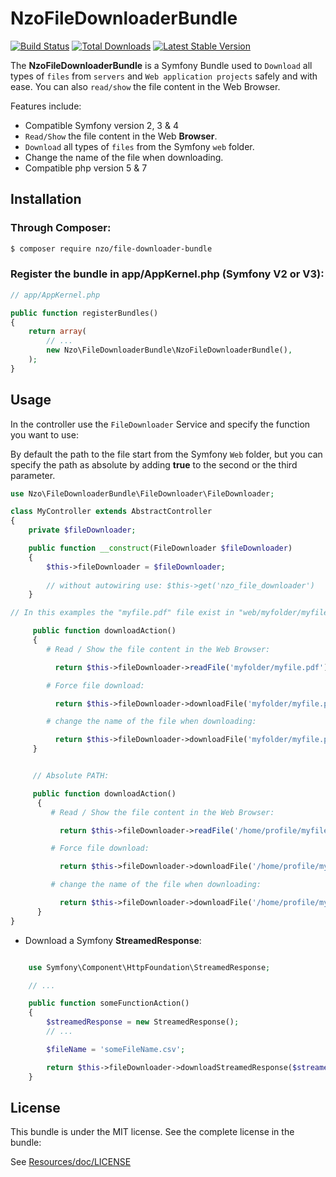 NzoFileDownloaderBundle
=====================

[![Build Status](https://travis-ci.org/nayzo/NzoFileDownloaderBundle.svg?branch=master)](https://travis-ci.org/nayzo/NzoFileDownloaderBundle)
[![Total Downloads](https://poser.pugx.org/nzo/file-downloader-bundle/downloads)](https://packagist.org/packages/nzo/file-downloader-bundle)
[![Latest Stable Version](https://poser.pugx.org/nzo/file-downloader-bundle/v/stable)](https://packagist.org/packages/nzo/file-downloader-bundle)

The **NzoFileDownloaderBundle** is a Symfony Bundle used to ``Download`` all types of ``files`` from ``servers`` and ``Web application projects`` safely and with ease.
You can also ``read/show`` the file content in the Web Browser.

Features include:

- Compatible Symfony version 2, 3 & 4
- ``Read/Show`` the file content in the Web **Browser**.
- ``Download`` all types of ``files`` from the Symfony ``web`` folder.
- Change the name of the file when downloading.
- Compatible php version 5 & 7


Installation
------------

### Through Composer:

``` bash
$ composer require nzo/file-downloader-bundle
```

### Register the bundle in app/AppKernel.php (Symfony V2 or V3):

``` php
// app/AppKernel.php

public function registerBundles()
{
    return array(
        // ...
        new Nzo\FileDownloaderBundle\NzoFileDownloaderBundle(),
    );
}
```

Usage
-----

In the controller use the ``FileDownloader`` Service and specify the function you want to use:

By default the path to the file start from the Symfony ``Web`` folder, but you can specify the path as absolute by adding **true** to the second or the third parameter.


```php
use Nzo\FileDownloaderBundle\FileDownloader\FileDownloader;

class MyController extends AbstractController
{
    private $fileDownloader;

    public function __construct(FileDownloader $fileDownloader)
    {
        $this->fileDownloader = $fileDownloader;
        
        // without autowiring use: $this->get('nzo_file_downloader')
    }

// In this examples the "myfile.pdf" file exist in "web/myfolder/myfile.pdf".

     public function downloadAction()
     {
        # Read / Show the file content in the Web Browser:

          return $this->fileDownloader->readFile('myfolder/myfile.pdf');

        # Force file download:

          return $this->fileDownloader->downloadFile('myfolder/myfile.pdf');

        # change the name of the file when downloading:

          return $this->fileDownloader->downloadFile('myfolder/myfile.pdf', 'newName.pdf');
     }


     // Absolute PATH:

     public function downloadAction()
      {
         # Read / Show the file content in the Web Browser:

           return $this->fileDownloader->readFile('/home/profile/myfile.pdf', true);  // true: for Absolute PATH

         # Force file download:

           return $this->fileDownloader->downloadFile('/home/profile/myfile.pdf', true);  // true: for Absolute PATH

         # change the name of the file when downloading:

           return $this->fileDownloader->downloadFile('/home/profile/myfile.pdf', 'newName.pdf', true);  // true: for Absolute PATH
      }
}    
```


- Download a Symfony **StreamedResponse**:

``` php

    use Symfony\Component\HttpFoundation\StreamedResponse;

    // ...

    public function someFunctionAction()
    {
        $streamedResponse = new StreamedResponse();
        // ...

        $fileName = 'someFileName.csv';

        return $this->fileDownloader->downloadStreamedResponse($streamedResponse, $fileName);
    }

```

License
-------

This bundle is under the MIT license. See the complete license in the bundle:

See [Resources/doc/LICENSE](https://github.com/nayzo/NzoFileDownloaderBundle/blob/master/Resources/doc/LICENSE)
